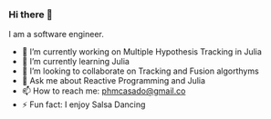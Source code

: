 ### Hi there 👋

I am a software engineer.

- 🔭 I’m currently working on Multiple Hypothesis Tracking in Julia
- 🌱 I’m currently learning Julia
- 👯 I’m looking to collaborate on Tracking and Fusion algorthyms
- 💬 Ask me about Reactive Programming and Julia
- 📫 How to reach me: phmcasado@gmail.co 
- ⚡ Fun fact: I enjoy Salsa Dancing

